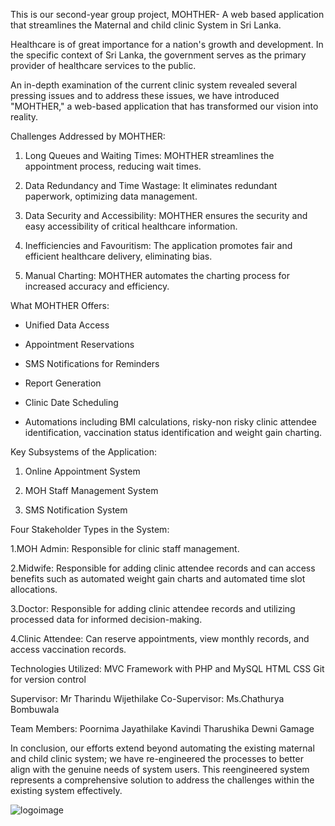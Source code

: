 This is our second-year group project, MOHTHER-  A web based application that streamlines the Maternal and child clinic System in Sri Lanka. 

Healthcare is of great importance for a nation's growth and development. In the specific context of Sri Lanka, the government serves as the primary provider of healthcare services to the public. 

An in-depth examination of the current clinic system revealed several pressing issues and to address these issues, we have introduced "MOHTHER," a web-based application that has transformed our vision into reality. 



Challenges Addressed by MOHTHER:

1. Long Queues and Waiting Times: MOHTHER streamlines the appointment process, reducing wait times.

2. Data Redundancy and Time Wastage: It eliminates redundant paperwork, optimizing data management.

3. Data Security and Accessibility: MOHTHER ensures the security and easy accessibility of critical healthcare information.

4. Inefficiencies and Favouritism: The application promotes fair and efficient healthcare delivery, eliminating bias.

5. Manual Charting: MOHTHER automates the charting process for increased accuracy and efficiency.



What MOHTHER Offers:

- Unified Data Access

- Appointment Reservations

- SMS Notifications for Reminders

- Report Generation

- Clinic Date Scheduling

- Automations including BMI calculations, risky-non risky clinic attendee identification, vaccination status identification and weight gain charting.



Key Subsystems of the Application:

1. Online Appointment System

2. MOH Staff Management System

3. SMS Notification System



Four Stakeholder Types in the System:

1.MOH Admin: Responsible for clinic staff management.

2.Midwife: Responsible for adding clinic attendee records and can access benefits such as automated weight gain charts and automated time slot allocations.

3.Doctor: Responsible for adding clinic attendee records and utilizing processed data for informed decision-making.

4.Clinic Attendee: Can reserve appointments, view monthly records, and access vaccination records.



Technologies Utilized:
MVC Framework with PHP and MySQL
HTML
CSS
Git for version control

Supervisor: Mr Tharindu Wijethilake
Co-Supervisor: Ms.Chathurya Bombuwala

Team Members: 
Poornima Jayathilake
Kavindi Tharushika
Dewni Gamage


In conclusion, our efforts extend beyond automating the existing maternal and child clinic system; we have re-engineered the processes to better align with the genuine needs of system users. This reengineered system represents a comprehensive solution to address the challenges within the existing system effectively.

![logoimage](https://user-images.githubusercontent.com/90959983/201163432-9c4f0d3e-8e68-4c4d-ade9-1b52753a5f52.png)
